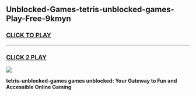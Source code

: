 
## Unblocked-Games-tetris-unblocked-games-Play-Free-9kmyn
<h3>
<a href="https://premium76.site?title=tetris-unblocked-games&ref=20M">CLICK TO PLAY</a></h3>
<hr>

<h3>
<a href="https://premium76.site?title=tetris-unblocked-games&ref=20M">CLICK 2 PLAY</a>
  
</h3>

<a href="https://premium76.site?title=tetris-unblocked-games&ref=19M"><img src="https://clearcache.store/games.png"></a>


**tetris-unblocked-games games unblocked: Your Gateway to Fun and Accessible Online Gaming**
